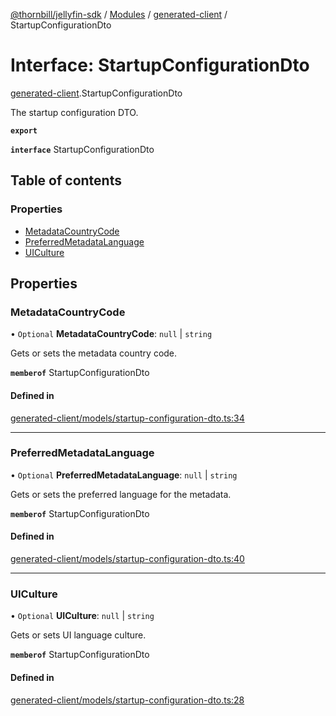 [@thornbill/jellyfin-sdk](../README.md) / [Modules](../modules.md) / [generated-client](../modules/generated_client.md) / StartupConfigurationDto

# Interface: StartupConfigurationDto

[generated-client](../modules/generated_client.md).StartupConfigurationDto

The startup configuration DTO.

**`export`**

**`interface`** StartupConfigurationDto

## Table of contents

### Properties

- [MetadataCountryCode](generated_client.StartupConfigurationDto.md#metadatacountrycode)
- [PreferredMetadataLanguage](generated_client.StartupConfigurationDto.md#preferredmetadatalanguage)
- [UICulture](generated_client.StartupConfigurationDto.md#uiculture)

## Properties

### MetadataCountryCode

• `Optional` **MetadataCountryCode**: ``null`` \| `string`

Gets or sets the metadata country code.

**`memberof`** StartupConfigurationDto

#### Defined in

[generated-client/models/startup-configuration-dto.ts:34](https://github.com/jellyfin/jellyfin-sdk-typescript/blob/7402732/src/generated-client/models/startup-configuration-dto.ts#L34)

___

### PreferredMetadataLanguage

• `Optional` **PreferredMetadataLanguage**: ``null`` \| `string`

Gets or sets the preferred language for the metadata.

**`memberof`** StartupConfigurationDto

#### Defined in

[generated-client/models/startup-configuration-dto.ts:40](https://github.com/jellyfin/jellyfin-sdk-typescript/blob/7402732/src/generated-client/models/startup-configuration-dto.ts#L40)

___

### UICulture

• `Optional` **UICulture**: ``null`` \| `string`

Gets or sets UI language culture.

**`memberof`** StartupConfigurationDto

#### Defined in

[generated-client/models/startup-configuration-dto.ts:28](https://github.com/jellyfin/jellyfin-sdk-typescript/blob/7402732/src/generated-client/models/startup-configuration-dto.ts#L28)
